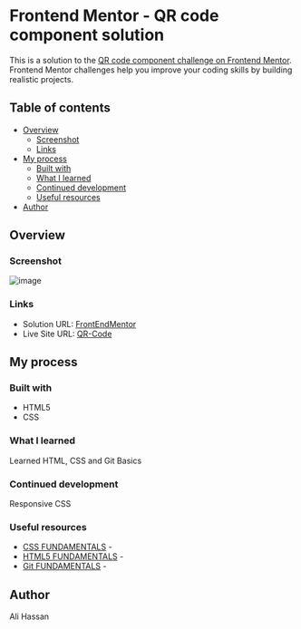 # Frontend Mentor - QR code component solution

This is a solution to the [QR code component challenge on Frontend Mentor](https://www.frontendmentor.io/challenges/qr-code-component-iux_sIO_H). Frontend Mentor challenges help you improve your coding skills by building realistic projects. 

## Table of contents

- [Overview](#overview)
  - [Screenshot](#screenshot)
  - [Links](#links)
- [My process](#my-process)
  - [Built with](#built-with)
  - [What I learned](#what-i-learned)
  - [Continued development](#continued-development)
  - [Useful resources](#useful-resources)
- [Author](#author)

## Overview

### Screenshot

![image](https://github.com/user-attachments/assets/37d5e4f1-fd3d-4b41-9ed2-d74960418478)


### Links

- Solution URL: [FrontEndMentor](https://www.frontendmentor.io/solutions/simple-qr-code-web-page-gGvzqVsh4P)
- Live Site URL: [QR-Code](https://ali00209.github.io/QR-Code/)

## My process

### Built with

- HTML5
- CSS


### What I learned

Learned HTML, CSS and Git Basics

### Continued development

Responsive CSS


### Useful resources

- [CSS FUNDAMENTALS](https://youtu.be/OXGznpKZ_sA) - 
- [HTML5 FUNDAMENTALS](https://youtu.be/kUMe1FH4CHE) -
- [Git FUNDAMENTALS](https://www.youtube.com/watch?v=mJ-qvsxPHpY&pp=ygUPZ2l0IGZvciBkdW1taWVz) - 


## Author

Ali Hassan

